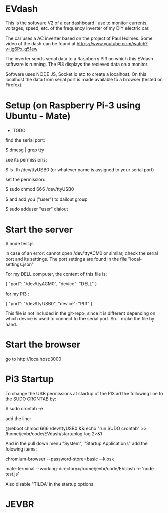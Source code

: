 # EVdash


This is the software V2 of a car dashboard i use to monitor currents, voltages, speed, etc. of the frequency inverter of my DIY electric car.

The car uses a AC inverter based on the project of Paul Holmes. Some video of the dash can be found at https://www.youtube.com/watch?v=jg6Px_q51ew

The inverter sends serial data to a Raspberry PI3 on which this EVdash software is running. The PI3 displays the recieved data on a monitor.

Software uses NODE JS, Socket.io etc to create a localhost. On this localhost the data from serial port is made available to a browser (tested on Firefox).

# Setup (on Raspberry Pi-3 using Ubuntu - Mate)

- TODO

find the serial port:

$ dmesg | grep tty

see its permissions:

$ ls -lh /dev/ttyUSB0 (or whatever name is assigned to your serial port)

set the permission:

$ sudo chmod 666 /dev/ttyUSB0

$ and add you ("user") to dailout group

$ sudo adduser "user" dialout

# Start the server

$ node test.js

in case of an error: cannot open /dev/ttyACM0 or similar, check the serial port and its settings. The port settings are found in the file "local-settings.json"

For my DELL computer, the content of this file is:

{
  "port": "/dev/ttyACM0",
  "device": "DELL"
}

for my PI3 :

{
  "port": "/dev/ttyUSB0",
  "device": "PI3"
}

This file is not included in the git-repo, since it is different depending on which device is used to connect to the serial port. So... make the file by hand.

# Start the browser

go to http://localhost:3000

# Pi3 Startup

To change the USB permissions at startup of the PI3 ad the following line to the SUDO CRONTAB by:

$ sudo crontab -e

add the line:

@reboot chmod 666 /dev/ttyUSB0 && echo "run SUDO crontab" >> /home/jevbr/code/EVdash/startuplog.log 2>&1

And in the pull down menu "System", "Startup Applications" add the folowing items:

chromium-browser --password-store=basic --kiosk

mate-terminal --working-directory=/home/jevbr/code/EVdash -e 'node test.js'

Also disable "TILDA' in the startup options.

# JEVBR


